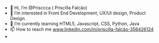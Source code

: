 - 👋 Hi, I’m @Prisccca ( Priscilla Falcão)
- 👀 I’m interested in Front End Development, UX/UI design, Product Design.
- 🌱 I’m currently learning HTML5, Javascript, CSS, Python, Java 
- 📫 How to reach me www.linkedin.com/in/priscilla-falcão-356426124
-

<!---
Prisccca/Prisccca is a ✨ special ✨ repository because its `README.md` (this file) appears on your GitHub profile.
You can click the Preview link to take a look at your changes.
--->
